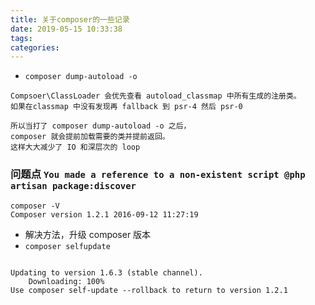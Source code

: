 ```yaml
---
title: 关于composer的一些记录
date: 2019-05-15 10:33:38
tags:
categories:
---
```


- `composer dump-autoload -o`

```shell
Compsoer\ClassLoader 会优先查看 autoload_classmap 中所有生成的注册类。
如果在classmap 中没有发现再 fallback 到 psr-4 然后 psr-0

所以当打了 composer dump-autoload -o 之后，
composer 就会提前加载需要的类并提前返回。
这样大大减少了 IO 和深层次的 loop
```

### 问题点 `You made a reference to a non-existent script @php artisan package:discover`

```shell
composer -V
Composer version 1.2.1 2016-09-12 11:27:19
```

- 解决方法，升级 composer 版本
- `composer selfupdate`

```shell

Updating to version 1.6.3 (stable channel).
    Downloading: 100%
Use composer self-update --rollback to return to version 1.2.1
```